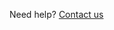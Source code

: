 <div class="govuk-inset-text blue-inset">

Need help? [Contact us](https://gov.uk/contact-ukvi-inside-outside-uk)
    
</div>